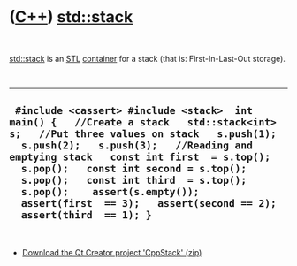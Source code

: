 



 

 

 

 

 

([C++](Cpp.htm)) [std::stack](Cppstd::stack.htm)
================================================

 

[std::stack](Cppstd::stack.htm) is an [STL](CppStl.htm)
[container](CppContainer.htm) for a stack (that is: First-In-Last-Out
storage).

 

  --------------------------------------------------------------------------------------------------------------------------------------------------------------------------------------------------------------------------------------------------------------------------------------------------------------------------------------------------------------------------------------------------------------------------
  ` #include <cassert> #include <stack>  int main() {   //Create a stack   std::stack<int> s;   //Put three values on stack   s.push(1);   s.push(2);   s.push(3);   //Reading and emptying stack   const int first  = s.top();   s.pop();   const int second = s.top();   s.pop();   const int third  = s.top();   s.pop();    assert(s.empty());   assert(first  == 3);   assert(second == 2);   assert(third  == 1); }`
  --------------------------------------------------------------------------------------------------------------------------------------------------------------------------------------------------------------------------------------------------------------------------------------------------------------------------------------------------------------------------------------------------------------------------

 

-   [Download the Qt Creator project 'CppStack' (zip)](CppStack.htm)

 

 

 

 

 





 



